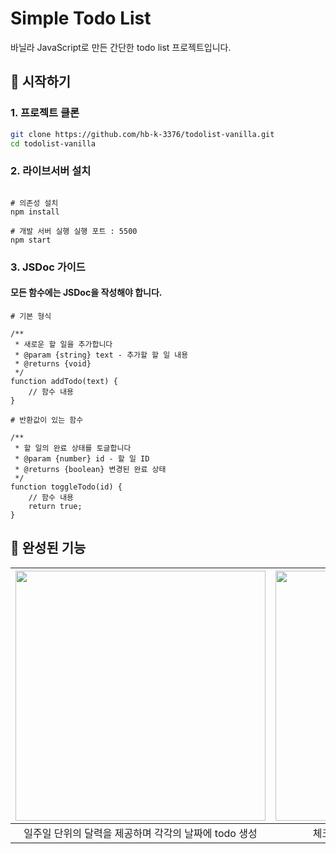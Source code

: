 # Simple Todo List

바닐라 JavaScript로 만든 간단한 todo list 프로젝트입니다.

## 🚀 시작하기

### 1. 프로젝트 클론

```bash
git clone https://github.com/hb-k-3376/todolist-vanilla.git
cd todolist-vanilla
```

### 2. 라이브서버 설치

```

# 의존성 설치
npm install

# 개발 서버 실행 실행 포트 : 5500
npm start
```



### 3. JSDoc 가이드

#### 모든 함수에는 JSDoc을 작성해야 합니다.

```
# 기본 형식

/**
 * 새로운 할 일을 추가합니다
 * @param {string} text - 추가할 할 일 내용
 * @returns {void}
 */
function addTodo(text) {
    // 함수 내용
}

# 반환값이 있는 함수

/**
 * 할 일의 완료 상태를 토글합니다
 * @param {number} id - 할 일 ID
 * @returns {boolean} 변경된 완료 상태
 */
function toggleTodo(id) {
    // 함수 내용
    return true;
}

```



## 📝 완성된 기능

| <img src="https://github.com/user-attachments/assets/b5622088-5b09-4339-9ce8-4b8c2fc3640e" width=400 /> | <img src="https://github.com/user-attachments/assets/307565aa-dfe3-4667-9db4-0ebaf36ba826"  width=400 /> | <img src="https://github.com/user-attachments/assets/a04aafcb-dc49-4a7e-aa37-ca6631803b91"   width=400/> |
|:--:|:--:|:--:|
| 일주일 단위의 달력을 제공하며 각각의 날짜에 todo 생성| 체크박스를 통해 todo 관리 및 미완료 알림 | 오른쪽 상단의 프로그래스바에 해당 날짜의 달성률 확인|

